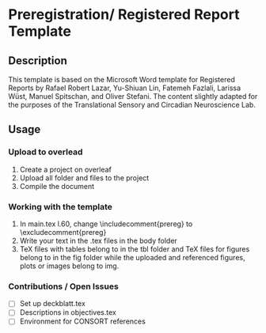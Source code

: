 # Preregistration/ Registered Report Template

## Description 

This template is based on the Microsoft Word template for Registered Reports by Rafael Robert Lazar, Yu-Shiuan Lin, Fatemeh Fazlali, Larissa Wüst, Manuel Spitschan, and Oliver Stefani.
The content slightly adapted for the purposes of the Translational Sensory and Circadian Neuroscience Lab.

## Usage

### Upload to overlead
1. Create a project on overleaf
1. Upload all folder and files to the project
1. Compile the document

### Working with the template
1. In main.tex l.60, change \includecomment{prereg} to \excludecomment{prereg}
2. Write your text in the .tex files in the body folder
3. TeX files with tables belong to in the tbl folder and TeX files for figures belong to in the fig folder while the uploaded and referenced figures, plots or images belong to img.



### Contributions / Open Issues

- [ ] Set up deckblatt.tex
- [ ] Descriptions in objectives.tex
- [ ] Environment for CONSORT references
